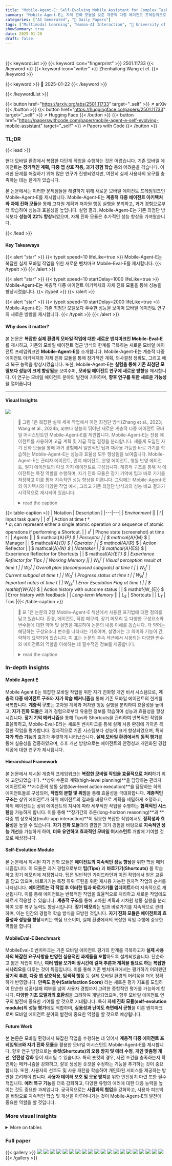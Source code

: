 ```yaml
---
title: "Mobile-Agent-E: Self-Evolving Mobile Assistant for Complex Tasks"
summary: "Mobile-Agent-E는 자체 진화 모듈을 갖춘 계층적 다중 에이전트 프레임워크로, 복잡한 실제 모바일 작업에서 뛰어난 성능을 보입니다."
categories: ["AI Generated", "🤗 Daily Papers"]
tags: ["Multimodal Learning", "Human-AI Interaction", "🏢 University of Illinois Urbana-Champaign",]
showSummary: true
date: 2025-01-20
draft: false
---
```


<br>

{{< keywordList >}}
{{< keyword icon="fingerprint" >}} 2501.11733 {{< /keyword >}}
{{< keyword icon="writer" >}} Zhenhailong Wang et el. {{< /keyword >}}
 
{{< keyword >}} 🤗 2025-01-22 {{< /keyword >}}
 
{{< /keywordList >}}

{{< button href="https://arxiv.org/abs/2501.11733" target="_self" >}}
↗ arXiv
{{< /button >}}
{{< button href="https://huggingface.co/papers/2501.11733" target="_self" >}}
↗ Hugging Face
{{< /button >}}
{{< button href="https://paperswithcode.com/paper/mobile-agent-e-self-evolving-mobile-assistant" target="_self" >}}
↗ Papers with Code
{{< /button >}}




### TL;DR


{{< lead >}}

현대 모바일 환경에서 복잡한 다단계 작업을 수행하는 것은 어렵습니다. 기존 모바일 에이전트는 **장기적인 계획, 다중 앱 상호 작용, 과거 경험 학습** 등의 어려움을 겪습니다. 이러한 문제를 해결하기 위해 많은 연구가 진행되었지만, 여전히 실제 사용자의 요구를 충족하는 데는 한계가 있습니다.

본 논문에서는 이러한 문제점들을 해결하기 위해 새로운 모바일 에이전트 프레임워크인 Mobile-Agent-E를 제시합니다. Mobile-Agent-E는 **계층적 다중 에이전트 아키텍처와 자체 진화 모듈**을 통해 고차원 계획과 저차원 행동 실행을 분리하고, 과거 경험으로부터 학습하여 성능과 효율성을 높입니다. 실험 결과, Mobile-Agent-E는 기존 최첨단 방식보다 **성능이 22% 향상**되었으며, 자체 진화 모듈은 추가적인 성능 향상을 가져왔습니다.

{{< /lead >}}


#### Key Takeaways

{{< alert "star" >}}
{{< typeit speed=10 lifeLike=true >}} Mobile-Agent-E는 복잡한 실제 모바일 작업을 위한 새로운 벤치마크 Mobile-Eval-E를 제시합니다. {{< /typeit >}}
{{< /alert >}}

{{< alert "star" >}}
{{< typeit speed=10 startDelay=1000 lifeLike=true >}} Mobile-Agent-E는 계층적 다중 에이전트 아키텍처와 자체 진화 모듈을 통해 성능을 향상시켰습니다. {{< /typeit >}}
{{< /alert >}}

{{< alert "star" >}}
{{< typeit speed=10 startDelay=2000 lifeLike=true >}} Mobile-Agent-E는 기존 최첨단 모델보다 우수한 성능을 보이며 모바일 에이전트 연구의 새로운 방향을 제시합니다. {{< /typeit >}}
{{< /alert >}}

#### Why does it matter?
본 논문은 **복잡한 실제 환경의 모바일 작업에 대한 새로운 벤치마크인 Mobile-Eval-E**를 제시하고, 기존의 모바일 에이전트 접근 방식의 한계를 극복하는 새로운 모바일 에이전트 프레임워크인 **Mobile-Agent-E**를 소개합니다. Mobile-Agent-E는 계층적 다중 에이전트 아키텍처와 자체 진화 모듈을 통해 장기적인 계획, 의사결정 정확도, 그리고 에러 복구 능력을 향상시켰습니다. 또한, Mobile-Agent-E는 **실험을 통해 기존 최첨단 모델보다 성능이 크게 향상됨**을 보여주며, **모바일 에이전트 연구에 새로운 방향**을 제시합니다. 이 연구는 모바일 에이전트 분야의 발전에 기여하며, **향후 연구를 위한 새로운 가능성**을 열어줍니다.

------
#### Visual Insights



![](https://arxiv.org/html/2501.11733/x2.png)

> 🔼 그림 1은 복잡한 실제 세계 작업에서 이전 최첨단 방식(Zhang et al., 2023; Wang et al., 2024b, a)보다 성능이 뛰어난 새로운 계층적 다중 에이전트 모바일 어시스턴트인 Mobile-Agent-E를 제안합니다. Mobile-Agent-E는 전용 에이전트를 사용하여 고급 계획 및 저급 작업 결정을 분리합니다. 새롭게 도입된 자기 진화 모듈을 통해 과거 경험에서 일반적인 팁과 재사용 가능한 바로 가기를 학습하는 Mobile-Agent-E는 성능과 효율성 모두 향상됨을 보여줍니다.  Mobile-Agent-E는 관리자 에이전트, 인지 에이전트, 운영 에이전트, 행동 반영 에이전트, 필기 에이전트의 다섯 가지 에이전트로 구성됩니다.  계층적 구조를 통해 각 에이전트는 특정 역할을 수행하며,  자기 진화 모듈은 장기 기억에 팁과 바로 가기를 저장하고 이를 통해 지속적인 성능 향상을 이룹니다. 그림에는 Mobile-Agent-E의 아키텍처와 다양한 작업 예시, 그리고 기존 최첨단 방식과의 성능 비교 결과가 시각적으로 제시되어 있습니다.
> <details>
> <summary>read the caption</summary>
> Figure 1: We propose Mobile-Agent-E, a novel hierarchical multi-agent mobile assistant that outperforms previous state-of-the-art approaches (Zhang et al., 2023; Wang et al., 2024b, a) on complex real-world tasks. Mobile-Agent-E disentangles high-level planning and low-level action decision with dedicated agents. Equipped with a newly introduced self-evolution module that learns general Tips and reusable Shortcuts from past experiences, Mobile-Agent-E demonstrates further improvements in both performance and efficiency.
> </details>





{{< table-caption >}}
| Notation | Description |
|---|---| 
| *Environment* ||
|  $I$ | Input task query |
| $a^{t}$ | Action at time $t$ † <br> † $a_{t}$ can represent either a single atomic operation or a sequence of atomic operations if performing a Shortcut. |
| $s^{t}$ | Phone state (screenshot) at time $t$ |
| *Agents* ||
| $
mathcal{A}_{P}
$ | Perceptor |
| $
mathcal{A}_{M}
$ | Manager |
| $
mathcal{A}_{O}
$ | Operator |
| $
mathcal{A}_{R}
$ | Action Reflector |
| $
mathcal{A}_{N}
$ | Notetaker |
| $
mathcal{A}_{ES}
$ | Experience Reflector for Shortcuts |
| $
mathcal{A}_{ET}
$ | Experience Reflector for Tips |
| *Working Memory* ||
| $W_{V}^{t}$ | Visual perception result at time $t$ |
| $W_{P}^{t}$ | Overall plan (decomposed subgoals) at time $t$ |
| $W_{S}^{t}$ | Current subgoal at time $t$ |
| $W_{G}^{t}$ | Progress status at time $t$ |
| $W_{N}^{t}$ | Important notes at time $t$ |
| $W_{EF}^{t}$ | Error Escalation Flag at time $t$ |
| $
mathbf{W_{A}}
$ | Action history with outcome status |
| $
mathbf{W_{E}}
$ | Error history with feedback |
| *Long-term Memory* ||
| $L_{S}$ | Shortcuts |
| $L_{T}$ | Tips |{{< /table-caption >}}

> 🔼 표 1은 논문의 2장 Mobile-Agent-E 섹션에서 사용된 표기법에 대한 정의를 담고 있습니다.  환경, 에이전트, 작업 메모리, 장기 메모리 등 다양한 구성요소와 변수들에 대한 약어 및 설명을 제공하여 논문의 내용 이해를 돕습니다.  각 약어는 해당하는 구성요소나 변수를 나타내는 기호이며,  설명에는 그 의미와 기능이 간략하게 요약되어 있습니다. 이 표는 논문의 후속 섹션에서 사용되는 다양한 변수와 에이전트의 역할을 이해하는 데 필수적인 정보를 제공합니다.
> <details>
> <summary>read the caption</summary>
> Table 1: Notation definitions.
> </details>





### In-depth insights


#### Mobile Agent E
Mobile Agent E는 복잡한 모바일 작업을 위한 자가 진화형 개인 비서 시스템으로, **계층적 다중 에이전트 구조**와 **자가 학습 메커니즘**을 통해 기존 모바일 에이전트의 한계를 극복합니다.  **계층적 구조**는 고차원 계획과 저차원 행동 실행을 분리하여 효율성을 높이고, **자가 진화 모듈**은 과거 경험으로부터 유용한 정보를 학습하여 성능과 효율성을 향상시킵니다.  **장기 기억 메커니즘**을 통해 Tips와 Shortcuts을 관리하여 반복적인 작업을 효율화하고, Mobile-Eval-E라는 새로운 벤치마크를 통해 실제 사용 환경에 가까운 복잡한 작업을 평가합니다.  결과적으로 기존 시스템보다 성능이 크게 향상되었으며, 특히 **자가 학습 기능**의 효과가 뚜렷하게 나타났습니다.  **실제 모바일 환경에서의 동적 평가**를 통해 실용성을 검증하였으며, 추후 개선 방향으로는 에이전트의 안정성과 개인화된 경험 제공에 대한 연구가 제시됩니다.

#### Hierarchical Framework
본 논문에서 제시된 계층적 프레임워크는 **복잡한 모바일 작업을 효율적으로 처리**하기 위해 고안되었습니다.  **상위 수준의 계획(high-level planning)**을 담당하는 관리자 에이전트와 **저수준의 행동 실행(low-level action execution)**을 담당하는 하위 에이전트들로 구성되어, **작업의 분할 및 위임**을 통해 효율성을 극대화합니다.  **계층적인 구조**는 상위 에이전트가 하위 에이전트의 결과를 바탕으로 계획을 세밀하게 조정하고, 하위 에이전트는 상위 에이전트의 지시에 따라 세부적인 작업을 수행하는 **협력적인 시스템**을 가능하게 합니다. 이를 통해 **장기간의 추론(long-horizon reasoning)**과 **다중 앱 상호작용(multi-app interaction)**이 필요한 복잡한 작업에서도 **정확성과 효율성**을 높일 수 있습니다.  **자기 진화 모듈**과의 결합은 과거 경험을 바탕으로 **지속적인 성능 개선**을 가능하게 하여, **더욱 유연하고 효과적인 모바일 어시스턴트** 개발에 기여할 것으로 예상됩니다.

#### Self-Evolution Module
본 논문에서 제시된 자기 진화 모듈은 **에이전트의 지속적인 성능 향상**을 위한 핵심 메커니즘입니다. 이 모듈은 과거 경험으로부터 **팁(Tips)** 과 **바로가기(Shortcuts)** 를 학습하고 장기 메모리에 저장합니다. 팁은 일반적인 가이드라인과 이전 작업에서 얻은 교훈을 담고 있으며, 바로가기는 특정 하위 루틴을 위한 재사용 가능한 원자적 작업의 순서를 나타냅니다.  **에이전트는 각 작업 후 이러한 팁과 바로가기를 업데이트**하여 지속적으로 개선됩니다.  이를 통해 에이전트는 반복적인 작업을 효율적으로 처리하고 새로운 작업에도 빠르게 적응할 수 있습니다.  **계층적 구조**를 통해 고차원 계획과 저차원 행동 실행을 분리하여 오류 복구 능력도 향상시킵니다.  **장기 메모리**는 팁과 바로가기를 지속적으로 관리하며, 이는 인간의 경험적 학습 방식을 모방한 것입니다.  **자기 진화 모듈은 에이전트의 효율성과 성능을 향상**시키는 핵심 요소이며, 실제 환경에서의 복잡한 작업 수행에 중요한 역할을 합니다.

#### MobileEval-E Benchmark
MobileEval-E 벤치마크는 기존 모바일 에이전트 평가의 한계를 극복하고자 **실제 사용자의 복잡한 요구사항을 반영한 실용적인 과제들을 포함**하도록 설계되었습니다.  단순하고 짧은 작업이 아닌, **여러 앱을 오가며 장시간에 걸쳐 추론과 계획을 필요로 하는 복잡한 시나리오**를 다루는 것이 특징입니다. 이를 통해 기존 벤치마크에서는 평가하기 어려웠던 **장기적 추론, 다중 앱 상호작용, 탐색적 행동** 등 실제 모바일 환경의 어려움을 더욱 정확하게 반영합니다.  **만족도 점수(Satisfaction Score)** 라는 새로운 평가 지표를 도입하여 단순한 성공/실패 여부를 넘어 사용자 경험까지 고려한 종합적인 평가를 가능하게 합니다.  **다양한 기초 모델과의 호환성**을 고려하여 개발되었으며,  향후 모바일 에이전트 연구의 발전에 중요한 기여를 할 것으로 기대됩니다.  특히 **자체 진화 모듈(self-evolution module)의 성능 평가**에도 적합하며,  **실용성과 난이도 측면에서 균형**을 이룬 벤치마크로써 모바일 에이전트 분야의 발전에 중요한 역할을 할 것으로 예상됩니다.

#### Future Work
본 논문은 모바일 환경에서 복잡한 작업을 수행하는 데 있어서 **계층적 다중 에이전트 프레임워크와 자기 진화 모듈**을 활용한 모바일 어시스턴트 Mobile-Agent-E를 제시합니다.  향후 연구 방향으로는 **숏컷(Shortcuts)의 오용 방지 및 에러 수정**, **개인 맞춤형 개선**, **안전성 강화** 등이 제시될 수 있습니다.  특히 숏컷의 경우, 사전 조건을 충족하는지 확인하는 메커니즘을 강화하고, 잘못 생성된 숏컷을 수정하는 기능을 추가하는 것이 중요합니다. 또한, 사용자의 선호도 및 사용 패턴을 학습하여 개인화된 서비스를 제공하는 방안을 고려해야 합니다. **사용자 데이터 보호 및 오용 방지**를 위한 안전장치 마련 또한 필수적입니다.  **에러 복구 기능**을 더욱 강화하고, 다양한 유형의 에러에 대한 대응 능력을 높이는 것도 중요한 과제입니다.  궁극적으로는 **사람과의 협업**을 강화하고, 사용자 피드백을 바탕으로 지속적인 학습 및 개선을 이루어나가는 것이 Mobile-Agent-E의 발전에 중요한 역할을 할 것입니다.


### More visual insights




<details>
<summary>More on tables
</summary>


{{< table-caption >}}
| Benchmark | #Tasks | #Multi-AppTasks | #Apps | Avg #Ops | Total #Ops |
|---|---|---|---|---|---| 
| Mobile-Eval | 33 | 3 | 10 | 5.55 | 183 |
| Mobile-Eval-v2 | 44 | 4 | 10 | 5.57 | 245 |
| AppAgent | 45 | 0 | 9 | 6.31 | 284 |
| Mobile-Eval-E | 25 | 19 | 15 | 14.56 | 364 |{{< /table-caption >}}
> 🔼 이 표는 실제 모바일 기기에서 기존의 동적 평가 벤치마크와 Mobile-Eval-E를 비교한 것입니다. Mobile-Eval-E는 장기간에 걸친 복잡한 작업에 중점을 두고 있으며, 이는 상당히 많은 작업과 다양한 앱을 필요로 합니다.  기존 벤치마크는 단기간의 간단한 작업에 초점을 맞추는 반면, Mobile-Eval-E는 더욱 현실적인 사용 시나리오를 반영하여 다양한 앱을 조작하고 여러 단계를 거쳐야 하는 복잡한 작업을 포함합니다. 이를 통해 기존의 벤치마크보다 Mobile-Agent-E의 성능을 더욱 정확하게 평가할 수 있습니다.
> <details>
> <summary>read the caption</summary>
> Table 2: Comparison with existing dynamic evaluation benchmarks on real devices. Mobile-Eval-E emphasizes long-horizon, complex tasks that require significantly more operations and a wider variety of apps.
> </details>

{{< table-caption >}}
| #Multi-App | Tasks |
|---|---|{{< /table-caption >}}
> 🔼 표 3은 Mobile-Eval-E 벤치마크에서 GPT-40 백본을 사용하여 최첨단 모델과 Mobile-Agent-E의 성능을 비교한 표입니다. Mobile-Agent-E는 모든 지표에서 이전 SOTA 모델보다 훨씬 우수한 성능을 보여주며, 장기 계획, 의사 결정 정확도 및 오류 복구 능력이 뛰어남을 입증합니다. 자기 진화 기능을 활성화하면 (Mobile-Agent-E + Evo) 성능이 더욱 향상됩니다. AppAgent 및 Mobile-Agent-v1은 액션 리플렉터가 없으므로 반사 정확도는 생략되었습니다.
> <details>
> <summary>read the caption</summary>
> Table 3: Comparison with state-of-the-art models on the Mobile-Eval-E benchmark, using GPT-4o as the backbone. Mobile-Agent-E outperforms previous SOTA models by a significant margin across all metrics, demonstrating superior long-term planning, decision accuracy, and error recovery. Enabling self-evolution (Mobile-Agent-E + Evo) further enhances performance. Reflection Accuracy for AppAgent and Mobile-Agent-v1 are omitted since they do not have action reflectors.
> </details>

{{< table-caption >}}
| #Apps |
|---|{{< /table-caption >}}
> 🔼 표 4는 GPT-40, Gemini, Claude와 같은 다양한 대규모 다중 모드 모델 백본에서 Mobile-Agent-E의 성능을 보여줍니다.  SS(만족도 점수), AA(액션 정확도), RA(반성 정확도), TE(종료 오류)의 네 가지 지표가 백분율로 표시됩니다. 이 표는 다양한 기본 모델을 사용했을 때 Mobile-Agent-E의 성능 변화를 비교 분석하여, Mobile-Agent-E의 성능이 기본 모델의 선택에 따라 어떻게 달라지는지 보여줍니다.
> <details>
> <summary>read the caption</summary>
> Table 4: Results on different large multimodal model backbones, including GPT-4o, Gemini, and Claude. The metrics SS, AA, RA, and TE represent Satisfaction Score, Action Accuracy, Reflection Accuracy, and Termination Error, respectively, expressed as percentages.
> </details>

{{< table-caption >}}
| Avg # | Ops |
|---|---|{{< /table-caption >}}
> 🔼 표 5는 추론 과정의 연산 비용과 바로가기(Shortcut) 사용 현황을 분석한 결과를 보여줍니다. '추론 전용' 열은 추론 에이전트에 소요된 시간을, '인식 + 추론' 열은 CPU에서 수행된 인식 에이전트의 실행 시간을 포함합니다. 바로가기 사용 통계는 연산자에 의해 수행된 총 동작 수 대비 바로가기 사용 비율로 계산됩니다. 바로가기 사용은 추론 속도를 크게 향상시켜 이전의 단순한 프레임워크와 유사한 수준의 시간을 달성합니다.
> <details>
> <summary>read the caption</summary>
> Table 5:  Analysis of computational overhead and Shortcut usage. In the inference speed table, the reasoning only section accounts for time spent solely on reasoning agents, while perception + reasoning includes the runtime of the Perceptor on CPU. Shortcut usage statistics are calculated as the ratio of Shortcuts used to the total number of actions performed by the Operator. The use of Shortcuts significantly accelerates inference, achieving comparable times to previous, simpler frameworks.
> </details>

{{< table-caption >}}
| Total # | Ops |
|---|---|{{< /table-caption >}}
> 🔼 이 표는 Mobile-Agent-E의 성능 향상에 있어서 Tips의 고유한 영향을 조사하기 위해 작성되었습니다. 새로 생성된 Shortcuts가 경로에 사용되지 않은 인스턴스의 하위 집합에 대해 만족도 점수를 계산하여 Tips의 발전이 성능 향상에 얼마나 기여하는지 보여줍니다. 결과는 발전된 Tips가 성능 향상에 상당한 영향을 미친다는 것을 보여줍니다.
> <details>
> <summary>read the caption</summary>
> Table 6: To investigate the unique impact of Tips, we compute the Satisfaction Score on a subset of instances where no newly generated Shortcuts are used in the trajectory. The results show distinctive benefits from the evolved Tips.
> </details>

{{< table-caption >}}
| Model | Type | Satisfaction Score (%) ↑ | Action Accuracy (%) ↑ | Reflection Accuracy (%) ↑ | Termination Error (%) ↓ |
|---|---|---|---|---|---|
| AppAgent [2023] | Single-Agent | 25.2 | 60.7 | - | 96.0 |
| Mobile-Agent-v1 [2024b] | Single-Agent | 45.5 | 69.8 | - | 68.0 |
| Mobile-Agent-v2 [2024a] | Multi-Agent | 53.0 | 73.2 | 96.7 | 52.0 |
| Mobile-Agent-E | Multi-Agent | 75.1 | 85.9 | 97.4 | 32.0 |
| Mobile-Agent-E + Evo | Multi-Agent | **86.9** | **90.4** | **97.8** | **12.0** |{{< /table-caption >}}
> 🔼 표 7은 Mobile-Eval-E 벤치마크에 포함된 모든 작업 쿼리의 세부 정보를 보여줍니다. 각 행은 하나의 작업을 나타내며, 작업 ID, 관련 앱, 작업 쿼리, 시나리오(예: 레스토랑 추천, 정보 검색 등)를 포함합니다. 이 표는 논문에서 제시된 다양한 실제 시나리오를 기반으로 한 복잡하고 다단계적인 모바일 작업의 범위를 보여줍니다.  Mobile-Eval-E 벤치마크의 질문 목록을 전체적으로 확인할 수 있습니다.
> <details>
> <summary>read the caption</summary>
> Table 7: All task queries in Mobile-Eval-E.
> </details>

{{< table-caption >}}
| Satisfaction Score | (%) ↑ |
|---|---|{{< /table-caption >}}
> 🔼 표 8은 Mobile-Agent-E 시스템에서 사용되는 기본적인 동작들을 보여줍니다.  각 동작의 이름과 간략한 설명을 통해 에이전트가 모바일 환경에서 어떤 작업들을 수행할 수 있는지 보여줍니다.  예를 들어, Open_App은 특정 앱을 여는 동작이고, Tap은 특정 좌표를 터치하는 동작입니다. 이 표는 Mobile-Agent-E의 작동 방식을 이해하는 데 중요한 역할을 합니다.
> <details>
> <summary>read the caption</summary>
> Table 8: Atomic operations space.
> </details>

</details>




### Full paper

{{< gallery >}}
<img src="paper_images/1.png" class="grid-w50 md:grid-w33 xl:grid-w25" />
<img src="paper_images/2.png" class="grid-w50 md:grid-w33 xl:grid-w25" />
<img src="paper_images/3.png" class="grid-w50 md:grid-w33 xl:grid-w25" />
<img src="paper_images/4.png" class="grid-w50 md:grid-w33 xl:grid-w25" />
<img src="paper_images/5.png" class="grid-w50 md:grid-w33 xl:grid-w25" />
<img src="paper_images/6.png" class="grid-w50 md:grid-w33 xl:grid-w25" />
<img src="paper_images/7.png" class="grid-w50 md:grid-w33 xl:grid-w25" />
<img src="paper_images/8.png" class="grid-w50 md:grid-w33 xl:grid-w25" />
<img src="paper_images/9.png" class="grid-w50 md:grid-w33 xl:grid-w25" />
<img src="paper_images/10.png" class="grid-w50 md:grid-w33 xl:grid-w25" />
<img src="paper_images/11.png" class="grid-w50 md:grid-w33 xl:grid-w25" />
<img src="paper_images/12.png" class="grid-w50 md:grid-w33 xl:grid-w25" />
<img src="paper_images/13.png" class="grid-w50 md:grid-w33 xl:grid-w25" />
<img src="paper_images/14.png" class="grid-w50 md:grid-w33 xl:grid-w25" />
<img src="paper_images/15.png" class="grid-w50 md:grid-w33 xl:grid-w25" />
<img src="paper_images/16.png" class="grid-w50 md:grid-w33 xl:grid-w25" />
<img src="paper_images/17.png" class="grid-w50 md:grid-w33 xl:grid-w25" />
<img src="paper_images/18.png" class="grid-w50 md:grid-w33 xl:grid-w25" />
<img src="paper_images/19.png" class="grid-w50 md:grid-w33 xl:grid-w25" />
<img src="paper_images/20.png" class="grid-w50 md:grid-w33 xl:grid-w25" />
{{< /gallery >}}